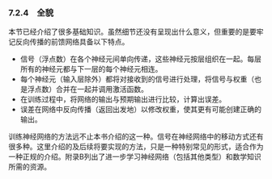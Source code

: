 ### 7.2.4　全貌

本节已经介绍了很多基础知识。虽然细节还没有呈现出什么意义，但重要的是要牢记反向传播的前馈网络具备以下特点。

+ 信号（浮点数）在各个神经元间单向传递，这些神经元按层组织在一起。每层所有的神经元都与下一层的每个神经元相连。
+ 每个神经元（输入层除外）都将对接收到的信号进行处理，将信号与权重（也是浮点数）合并在一起并调用激活函数。
+ 在训练过程中，将网络的输出与预期输出进行比较，计算出误差。
+ 误差在网络中反向传播（返回出发地）以修改权重，使其更有可能创建正确的输出。

训练神经网络的方法远不止本书介绍的这一种。信号在神经网络中的移动方式还有很多种。这里介绍的及后续将要实现的方法，只是一种特别常见的形式，适合作为一种正规的介绍。附录B列出了进一步学习神经网络（包括其他类型）和数学知识所需的资源。

